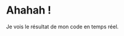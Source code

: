 <!DOCTYPE html>
<html lang="fr">
    <head>
        <meta charset="utf-8">
        <title>Le titre de ma page</title>
    </head>
    <body>
      <h1>Ahahah !</h1>
      <p>Je vois le résultat de mon code en temps réel.</p>
    </body>
</html>
